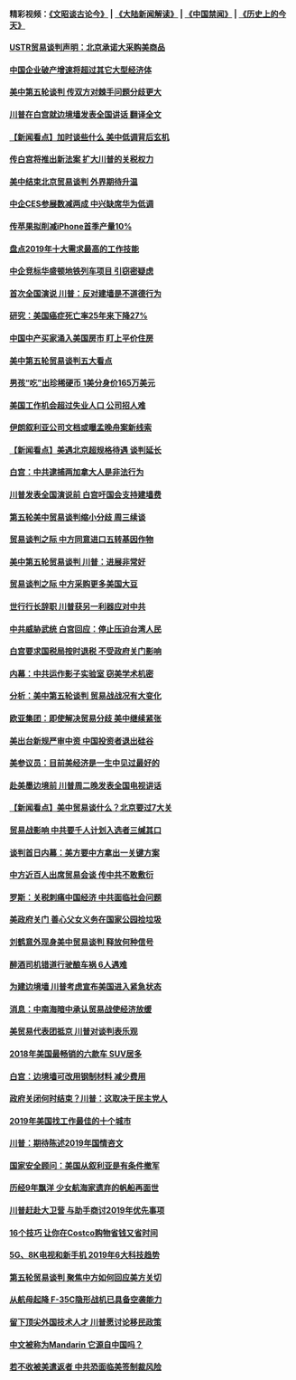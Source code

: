 #### 精彩视频：[《文昭谈古论今》](https://github.com/gfw-breaker/wenzhao/blob/master/README.md?t=01091831) | [《大陆新闻解读》](https://github.com/gfw-breaker/ntdtv-comedy/blob/master/README.md?t=01091831) | [《中国禁闻》](https://github.com/gfw-breaker/ntdtv-news/blob/master/README.md?t=01091831) | [《历史上的今天》](https://github.com/gfw-breaker/today-in-history/blob/master/README.md?t=01091831) 

#### [USTR贸易谈判声明：北京承诺大采购美商品](../pages/nsc412/n10964102.md?t=01091831) 

#### [中国企业破产增速将超过其它大型经济体](../pages/nsc412/n10964069.md?t=01091831) 

#### [美中第五轮谈判 传双方对棘手问题分歧更大](../pages/nsc412/n10964058.md?t=01091831) 

#### [川普在白宫就边境墙发表全国讲话 翻译全文](../pages/nsc412/n10964007.md?t=01091831) 

#### [【新闻看点】加时谈些什么 美中低调背后玄机](../pages/nsc412/n10964036.md?t=01091831) 

#### [传白宫将推出新法案 扩大川普的关税权力](../pages/nsc412/n10963994.md?t=01091831) 

#### [美中结束北京贸易谈判 外界期待升温](../pages/nsc412/n10962435.md?t=01091831) 

#### [中企CES参展数减两成 中兴缺席华为低调](../pages/nsc412/n10962287.md?t=01091831) 

#### [传苹果拟削减iPhone首季产量10%](../pages/nsc412/n10963240.md?t=01091831) 

#### [盘点2019年十大需求最高的工作技能](../pages/nsc412/n10962606.md?t=01091831) 

#### [中企竞标华盛顿地铁列车项目 引窃密疑虑](../pages/nsc412/n10962276.md?t=01091831) 

#### [首次全国演说 川普：反对建墙是不道德行为](../pages/nsc412/n10962709.md?t=01091831) 

#### [研究：美国癌症死亡率25年来下降27%](../pages/nsc412/n10962370.md?t=01091831) 

#### [中国中产买家涌入美国房市 盯上平价住房](../pages/nsc412/n10962309.md?t=01091831) 

#### [美中第五轮贸易谈判五大看点](../pages/nsc412/n10962359.md?t=01091831) 

#### [男孩“吃”出珍稀硬币 1美分身价165万美元](../pages/nsc412/n10962277.md?t=01091831) 

#### [美国工作机会超过失业人口 公司招人难](../pages/nsc412/n10962132.md?t=01091831) 

#### [伊朗叙利亚公司文档或曝孟晚舟案新线索](../pages/nsc412/n10962067.md?t=01091831) 

#### [【新闻看点】美遇北京超规格待遇 谈判延长](../pages/nsc412/n10961905.md?t=01091831) 

#### [白宫：中共逮捕两加拿大人是非法行为](../pages/nsc412/n10962084.md?t=01091831) 

#### [川普发表全国演说前 白宫吁国会支持建墙费](../pages/nsc412/n10962064.md?t=01091831) 

#### [第五轮美中贸易谈判缩小分歧 周三续谈](../pages/nsc412/n10961892.md?t=01091831) 

#### [贸易谈判之际 中方同意进口五转基因作物](../pages/nsc412/n10961808.md?t=01091831) 

#### [美中第五轮贸易谈判 川普：进展非常好](../pages/nsc412/n10961683.md?t=01091831) 

#### [贸易谈判之际 中方采购更多美国大豆](../pages/nsc412/n10961107.md?t=01091831) 

#### [世行行长辞职 川普获另一利器应对中共](../pages/nsc412/n10961551.md?t=01091831) 

#### [中共威胁武统 白宫回应：停止压迫台湾人民](../pages/nsc412/n10961171.md?t=01091831) 

#### [白宫要求国税局按时退税 不受政府关门影响](../pages/nsc412/n10960626.md?t=01091831) 

#### [内幕：中共运作影子实验室 窃美学术机密](../pages/nsc412/n10960558.md?t=01091831) 

#### [分析：美中第五轮谈判 贸易战战况有大变化](../pages/nsc412/n10960121.md?t=01091831) 

#### [欧亚集团：即使解决贸易分歧 美中继续紧张](../pages/nsc412/n10960173.md?t=01091831) 

#### [美出台新规严审中资 中国投资者退出硅谷](../pages/nsc412/n10960181.md?t=01091831) 

#### [美参议员：目前美经济是一生中见过最好的](../pages/nsc412/n10960085.md?t=01091831) 

#### [赴美墨边境前 川普周二晚发表全国电视讲话](../pages/nsc412/n10960029.md?t=01091831) 

#### [【新闻看点】美中贸易谈什么？北京要过7大关](../pages/nsc412/n10959840.md?t=01091831) 

#### [贸易战影响 中共要千人计划入选者三缄其口](../pages/nsc412/n10959988.md?t=01091831) 

#### [谈判首日内幕：美方要中方拿出一关键方案](../pages/nsc412/n10959854.md?t=01091831) 

#### [中方近百人出席贸易会谈 传中共不敢敷衍](../pages/nsc412/n10959798.md?t=01091831) 

#### [罗斯：关税刺痛中国经济 中共面临社会问题](../pages/nsc412/n10959690.md?t=01091831) 

#### [美政府关门 善心父女义务在国家公园捡垃圾](../pages/nsc412/n10959577.md?t=01091831) 

#### [刘鹤意外现身美中贸易谈判 释放何种信号](../pages/nsc412/n10959526.md?t=01091831) 

#### [醉酒司机错道行驶酿车祸 6人遇难](../pages/nsc412/n10959370.md?t=01091831) 

#### [为建边境墙 川普考虑宣布美国进入紧急状态](../pages/nsc412/n10958507.md?t=01091831) 

#### [消息：中南海暗中承认贸易战使经济放缓](../pages/nsc412/n10958245.md?t=01091831) 

#### [美贸易代表团抵京 川普对谈判表乐观](../pages/nsc412/n10957808.md?t=01091831) 

#### [2018年美国最畅销的六款车 SUV居多](../pages/nsc412/n10953937.md?t=01091831) 

#### [白宫：边境墙可改用钢制材料 减少费用](../pages/nsc412/n10957898.md?t=01091831) 

#### [政府关闭何时结束？川普：这取决于民主党人](../pages/nsc412/n10957915.md?t=01091831) 

#### [2019年美国找工作最佳的十个城市](../pages/nsc412/n10956523.md?t=01091831) 

#### [川普：期待陈述2019年国情咨文](../pages/nsc412/n10957830.md?t=01091831) 

#### [国家安全顾问：美国从叙利亚是有条件撤军](../pages/nsc412/n10957696.md?t=01091831) 

#### [历经9年飘洋 少女航海家遗弃的帆船再面世](../pages/nsc412/n10957460.md?t=01091831) 

#### [川普赶赴大卫营 与助手商讨2019年优先事项](../pages/nsc412/n10957376.md?t=01091831) 

#### [16个技巧 让你在Costco购物省钱又省时间](../pages/nsc412/n10955689.md?t=01091831) 

#### [5G、8K电视和新手机 2019年6大科技趋势](../pages/nsc412/n10955708.md?t=01091831) 

#### [第五轮贸易谈判 聚焦中方如何回应美方关切](../pages/nsc412/n10956081.md?t=01091831) 

#### [从航母起降 F-35C隐形战机已具备空袭能力](../pages/nsc412/n10952444.md?t=01091831) 

#### [留下顶尖外国技术人才 川普愿讨论移民政策](../pages/nsc412/n10956102.md?t=01091831) 

#### [中文被称为Mandarin 它源自中国吗？](../pages/nsc412/n10956208.md?t=01091831) 

#### [若不收被美遣返者 中共恐面临美签制裁风险](../pages/nsc412/n10956098.md?t=01091831) 

